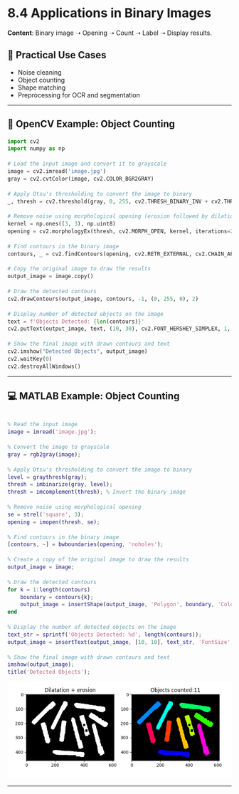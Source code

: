 # 8.4 Applications in Binary Images





**Content**: Binary image ➝ Opening ➝ Count ➝ Label ➝ Display results.
## 🧠 Practical Use Cases



- Noise cleaning
- Object counting
- Shape matching
- Preprocessing for OCR and segmentation

---

## 🧪 OpenCV Example: Object Counting

```python
import cv2
import numpy as np

# Load the input image and convert it to grayscale
image = cv2.imread('image.jpg')
gray = cv2.cvtColor(image, cv2.COLOR_BGR2GRAY)

# Apply Otsu's thresholding to convert the image to binary
_, thresh = cv2.threshold(gray, 0, 255, cv2.THRESH_BINARY_INV + cv2.THRESH_OTSU)

# Remove noise using morphological opening (erosion followed by dilation)
kernel = np.ones((3, 3), np.uint8)
opening = cv2.morphologyEx(thresh, cv2.MORPH_OPEN, kernel, iterations=2)

# Find contours in the binary image
contours, _ = cv2.findContours(opening, cv2.RETR_EXTERNAL, cv2.CHAIN_APPROX_SIMPLE)

# Copy the original image to draw the results
output_image = image.copy()

# Draw the detected contours
cv2.drawContours(output_image, contours, -1, (0, 255, 0), 2)

# Display number of detected objects on the image
text = f'Objects Detected: {len(contours)}'
cv2.putText(output_image, text, (10, 30), cv2.FONT_HERSHEY_SIMPLEX, 1, (255, 0, 0), 2)

# Show the final image with drawn contours and text
cv2.imshow("Detected Objects", output_image)
cv2.waitKey(0)
cv2.destroyAllWindows()

```

---

## 💻 MATLAB Example: Object Counting

```matlab

% Read the input image
image = imread('image.jpg');

% Convert the image to grayscale
gray = rgb2gray(image);

% Apply Otsu's thresholding to convert the image to binary
level = graythresh(gray);
thresh = imbinarize(gray, level);
thresh = imcomplement(thresh); % Invert the binary image

% Remove noise using morphological opening
se = strel('square', 3);
opening = imopen(thresh, se);

% Find contours in the binary image
[contours, ~] = bwboundaries(opening, 'noholes');

% Create a copy of the original image to draw the results
output_image = image;

% Draw the detected contours
for k = 1:length(contours)
    boundary = contours{k};
    output_image = insertShape(output_image, 'Polygon', boundary, 'Color', 'green', 'LineWidth', 2);
end

% Display the number of detected objects on the image
text_str = sprintf('Objects Detected: %d', length(contours));
output_image = insertText(output_image, [10, 10], text_str, 'FontSize', 18, 'TextColor', 'red', 'BoxColor', 'white');

% Show the final image with drawn contours and text
imshow(output_image);
title('Detected Objects');

```
![alt](photo/Objectcounting.png)

---


